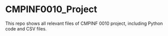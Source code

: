 # CMPINF0010_Project
This repo shows all relevant files of CMPINF 0010 project, including Python code and CSV files.
